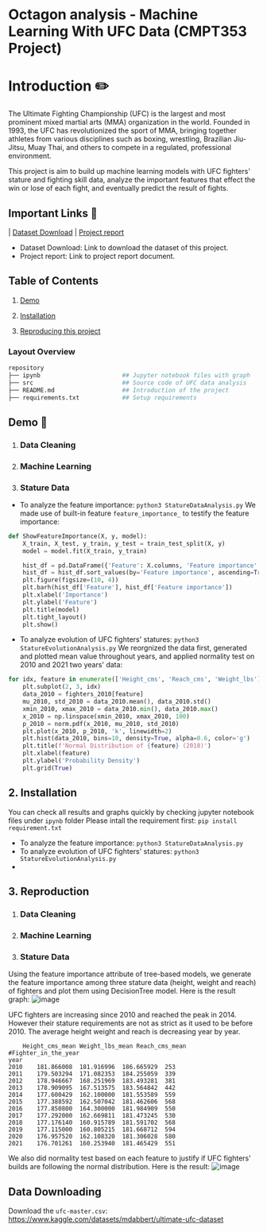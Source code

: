 
# Octagon analysis - Machine Learning With UFC Data (CMPT353 Project)


# Introduction ✏️

The Ultimate Fighting Championship (UFC) is the largest and most prominent mixed martial arts (MMA) organization in the world. Founded in 1993, the UFC has revolutionized the sport of MMA, bringing together athletes from various disciplines such as boxing, wrestling, Brazilian Jiu-Jitsu, Muay Thai, and others to compete in a regulated, professional environment.

This project is aim to build up machine learning models with UFC fighters' stature and fighting skill data, analyze the important features that effect the win or lose of each fight, and eventually predict the result of fights.
## Important Links 🔗

| [Dataset Download](https://www.kaggle.com/datasets/mdabbert/ultimate-ufc-dataset) | [Project report](https://docs.google.com/document/d/1YDo83rJPjpeeZwfCXiJiUb2g-wpk8kBKlAW805uosUw/edit?usp=sharing) 


- Dataset Download: Link to download the dataset of this project.
- Project report: Link to project report document.

## Table of Contents
1. [Demo](#demo)

2. [Installation](#installation)

3. [Reproducing this project](#repro)

### Layout Overview

```bash
repository
├── ipynb                       ## Jupyter notebook files with graph
├── src                         ## Source code of UFC data analysis
├── README.md                   ## Introduction of the project
├── requirements.txt            ## Setup requirements
```

<a name="demo"></a>
## Demo 📝

1) ### Data Cleaning

2) ### Machine Learning

3) ### Stature Data
- To analyze the feature importance: `python3 StatureDataAnalysis.py`
We made use of built-in feature `feature_importance_` to testify the feature importance:
```python
def ShowFeatureImportance(X, y, model):
    X_train, X_test, y_train, y_test = train_test_split(X, y)
    model = model.fit(X_train, y_train)

    hist_df = pd.DataFrame({'Feature': X.columns, 'Feature importance': model.feature_importances_})
    hist_df = hist_df.sort_values(by='Feature importance', ascending=True)
    plt.figure(figsize=(10, 4))
    plt.barh(hist_df['Feature'], hist_df['Feature importance'])
    plt.xlabel('Importance')
    plt.ylabel('Feature')
    plt.title(model)
    plt.tight_layout()
    plt.show()
```


- To analyze evolution of UFC fighters' statures: `python3 StatureEvolutionAnalysis.py`
We reorgnized the data first, generated and plotted mean value throughout years, and applied normality test on 2010 and 2021 two years' data:
```python
for idx, feature in enumerate(['Height_cms', 'Reach_cms', 'Weight_lbs'], start=1):
    plt.subplot(2, 3, idx)
    data_2010 = fighters_2010[feature]
    mu_2010, std_2010 = data_2010.mean(), data_2010.std()
    xmin_2010, xmax_2010 = data_2010.min(), data_2010.max()
    x_2010 = np.linspace(xmin_2010, xmax_2010, 100)
    p_2010 = norm.pdf(x_2010, mu_2010, std_2010)
    plt.plot(x_2010, p_2010, 'k', linewidth=2)
    plt.hist(data_2010, bins=10, density=True, alpha=0.6, color='g')
    plt.title(f'Normal Distribution of {feature} (2010)')
    plt.xlabel(feature)
    plt.ylabel('Probability Density')
    plt.grid(True)
```

## 2. Installation
You can check all results and graphs quickly by checking jupyter notebook files under `ipynb` folder
Please intall the requirement first: `pip install requirement.txt`
- To analyze the feature importance: `python3 StatureDataAnalysis.py`
- To analyze evolution of UFC fighters' statures: `python3 StatureEvolutionAnalysis.py`
- 
<a name="repro"></a>
## 3. Reproduction
1) ### Data Cleaning

2) ### Machine Learning

3) ### Stature Data
Using the feature importance attribute of tree-based models, we generate the feature importance among three stature data (height, weight and reach) of fighters and plot them using DecisionTree model.
Here is the result graph:
![image](https://github.com/sjc274/cmpt353-UFC/assets/113268694/bb98277a-6f2a-405c-a99b-dcad4f9b6b94)

UFC fighters are increasing since 2010 and reached the peak in 2014. However their stature requirements are not as strict as it used to be before 2010. The average height weight and reach is decreasing year by year.
```terminal
	Height_cms_mean	Weight_lbs_mean	Reach_cms_mean	#Fighter_in_the_year
year				
2010	181.866008	181.916996	186.665929	253
2011	179.503294	171.082353	184.255059	339
2012	178.946667	168.251969	183.493281	381
2013	178.909095	167.513575	183.564842	442
2014	177.600429	162.100000	181.553589	559
2015	177.388592	162.507042	181.462606	568
2016	177.850800	164.300000	181.984909	550
2017	177.292000	162.669811	181.473245	530
2018	177.176140	160.915789	181.591702	568
2019	177.115000	160.805215	181.668712	594
2020	176.957520	162.108320	181.306028	580
2021	176.701261	160.253940	181.465429	551
```
We also did normality test based on each feature to justify if UFC fighters' builds are following the normal distribution.
Here is the result:
![image](https://github.com/sjc274/cmpt353-UFC/assets/113268694/a60eb9c2-66cf-4842-bf4b-de7c70fc4808)



## Data Downloading
Download the `ufc-master.csv`: https://www.kaggle.com/datasets/mdabbert/ultimate-ufc-dataset


